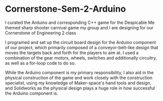 # Cornerstone-Sem-2-Arduino

I curated the Arduino and corresponding C++ game for the Despicable Me themed sharp shooter carnival game my group and I are designing for our Cornerstone of Engineering 2 class

I programed and set up the circuit board design for the Arduino component of our project, which primarily composed of a conveyor-belt-like design that moves the targets back and forth for the players to aim at. I used a combination of the gear motors, wheels, switches and additionally circuitry, as well as a for-loop code to do so. 

While the Arduino component is my primary responsibility, I also aid in the physical construction of the game and work closely with the construction specialist, using my knowledge of Maker-space's hand tools and design, and Solidworks as the physical design plays a huge role in how successful the Arduino component is.
